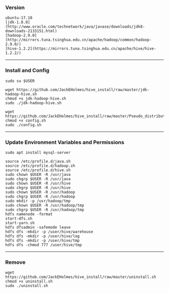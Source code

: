 ### Version
    ubuntu-17.10  
    [jdk-1.8.0](http://www.oracle.com/technetwork/java/javase/downloads/jdk8-downloads-2133151.html)  
    [hadoop-2.9.0](http://mirrors.tuna.tsinghua.edu.cn/apache/hadoop/common/hadoop-2.9.0/)  
    [hive-1.2.2](https://mirrors.tuna.tsinghua.edu.cn/apache/hive/hive-1.2.2/)  


* * *

### Install and Config

    sudo su $USER

    wget https://github.com/JackEHolmes/hive_install/raw/master/jdk-hadoop-hive.sh
    chmod +x jdk-hadoop-hive.sh  
    sudo ./jdk-hadoop-hive.sh 

    wget https://github.com/JackEHolmes/hive_install/raw/master/Pseudo_distributed/config.sh  
    chmod +x config.sh  
    sudo ./config.sh  

  
* * *

### Update Environment Variables and Permissions
    sudo apt install mysql-server

    source /etc/profile.d/java.sh  
    source /etc/profile.d/hadoop.sh  
    source /etc/profile.d/hive.sh 
    sudo chown $USER -R /usr/java
    sudo chgrp $USER -R /usr/java
    sudo chown $USER -R /usr/hive
    sudo chgrp $USER -R /usr/hive
    sudo chown $USER -R /usr/hadoop
    sudo chgrp $USER -R /usr/hadoop
    sudo mkdir -p /usr/hadoop/tmp
    sudo chown $USER -R /usr/hadoop/tmp
    sudo chgrp $USER -R /usr/hadoop/tmp
    hdfs namenode -format
    start-dfs.sh
    start-yarn.sh
    hdfs dfsadmin -safemode leave
    hdfs dfs -mkdir -p /user/hive/warehouse
    hdfs dfs -mkdir -p /user/hive/log
    hdfs dfs -mkdir -p /user/hive/tmp
    hdfs dfs -chmod 777 /user/hive/tmp



* * *
### Remove
     
    wget https://github.com/JackEHolmes/hive_install/raw/master/uninstall.sh  
    chmod +x uninstall.sh  
    sudo ./uninstall.sh   

